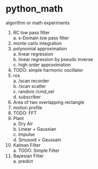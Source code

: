 # python_math
algorithm or math experiments

1. RC low pass filter  
  a. s-Domain low pass filter  
2. monte carlo integration  
3. polynomial approximation  
  a. linear regression  
  b. linear regression by pseudo inverse  
  c. high order approximation  
4. TODO: simple harmonic oscillator  
5. ros  
  a. /scan recorder  
  b. /scan scatter  
  c. random /cmd_vel  
  d. subscriber  
6. Area of two overlapping rectangle  
7. motion profile  
8. TODO: FFT  
9. Plant  
  a. Dry Air  
  b. Linear + Gaussian  
  c. Impulse  
  d. Sinusoid + Gaussain  
10. Kalman Filter  
  a. TODO: Simple Filter  
11. Bayesian Filter  
  a. predict  
